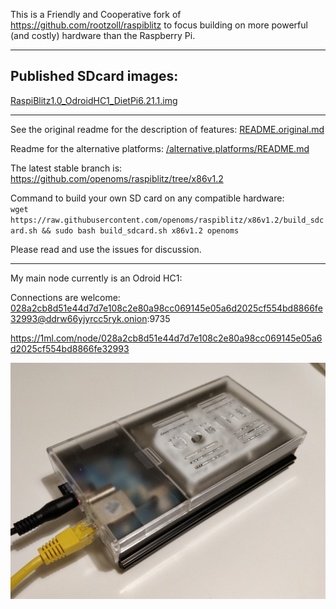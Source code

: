 This is a Friendly and Cooperative fork of https://github.com/rootzoll/raspiblitz to focus building on more powerful (and costly) hardware than the Raspberry Pi.

---
## Published SDcard images:

[RaspiBlitz1.0_OdroidHC1_DietPi6.21.1.img](https://mega.nz/#F!EVNAAQiB!ZyLHP2dJMRSVjZOTCQMIYA)

---
See the original readme for the description of features: [README.original.md](README.original.md)

Readme for the alternative platforms: [/alternative.platforms/README.md](/alternative.platforms/README.md)

The latest stable branch is:
https://github.com/openoms/raspiblitz/tree/x86v1.2

Command to build your own SD card on any compatible hardware:  
`wget https://raw.githubusercontent.com/openoms/raspiblitz/x86v1.2/build_sdcard.sh && sudo bash build_sdcard.sh x86v1.2 openoms`

Please read and use the issues for discussion.

---
My main node currently is an Odroid HC1:

Connections are welcome: 
028a2cb8d51e44d7d7e108c2e80a98cc069145e05a6d2025cf554bd8866fe32993@ddrw66yjyrcc5ryk.onion:9735

https://1ml.com/node/028a2cb8d51e44d7d7e108c2e80a98cc069145e05a6d2025cf554bd8866fe32993

![Odroid HC1](alternative.platforms/dietpi/pictures/DroidBlitz.jpg)

